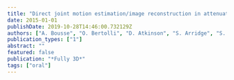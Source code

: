```yaml
---
title: "Direct joint motion estimation/image reconstruction in attenuation-corrected gated PET/CT without gated CT"
date: 2015-01-01
publishDate: 2019-10-28T14:46:00.732129Z
authors: ["A. Bousse", "O. Bertolli", "D. Atkinson", "S. Arridge", "S. Ourselin", "B. H. Hutton", "K. Thielemans"]
publication_types: ["1"]
abstract: ""
featured: false
publication: "*Fully 3D*"
tags: ["oral"]
---
```


